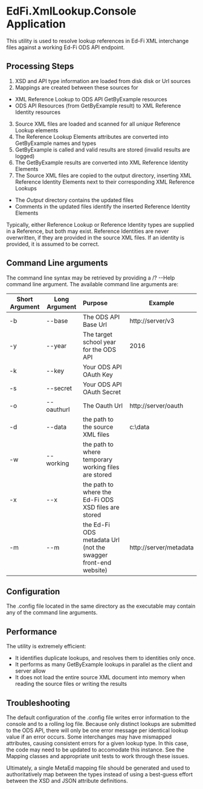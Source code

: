 ﻿# EdFi.XmlLookup.Console Application
This utility is used to resolve lookup references in Ed-Fi XML interchange files against a working Ed-Fi ODS API endpoint.

## Processing Steps
1. XSD and API type information are loaded from disk disk or Url sources
2. Mappings are created between these sources for
  * XML Reference Lookup to ODS API GetByExample resources
  * ODS API Resources (from GetByExample result) to XML Reference Identity resources
3. Source XML files are loaded and scanned for all *unique* Reference Lookup elements
4. The Reference Lookup Elements attributes are converted into GetByExample names and types
5. GetByExample is called and valid results are stored (invalid results are logged)
6. The GetByExample results are converted into XML Reference Identity Elements
7. The Source XML files are copied to the output directory, inserting XML Reference Identity Elements next to their corresponding XML Reference Lookups
  * The *Output* directory contains the updated files
  * Comments in the updated files identify the inserted Reference Identity Elements

Typically, either Reference Lookup or Reference Identity types are supplied in a Reference, but both may exist. 
Reference Identities are never overwritten, if they are provided in the source XML files. 
If an identity is provided, it is assumed to be correct.

## Command Line arguments
The command line syntax may be retrieved by providing a /? --Help command line argument. The available command line arguments are:

| Short Argument | Long Argument | Purpose | Example |
| --- | --- |:--- | --- |
| -b | --base | The ODS API Base Url | http://server/v3 |
| -y | --year | The target school year for the ODS API | 2016 |
| -k | --key | Your ODS API OAuth Key | |
| -s | --secret | Your ODS API OAuth Secret | |
| -o | --oauthurl | The Oauth Url | http://server/oauth |
| -d | --data | the path to the source XML files | c:\data |
| -w | --working | the path to where temporary working files are stored | |
| -x | --x | the path to where the Ed-Fi ODS XSD files are stored | |
| -m | --m | the Ed-Fi ODS metadata Url (not the swagger front-end website) | http://server/metadata |

## Configuration
The .config file located in the same directory as the executable may contain any of the command line arguments.

## Performance
The utility is extremely efficient:
* It identifies duplicate lookups, and resolves them to identities only once. 
* It performs as many GetByExample lookups in parallel as the client and server allow
* It does not load the entire source XML document into memory when reading the source files or writing the results

## Troubleshooting
The default configuration of the .config file writes error information to the console and to a rolling log file. 
Because only distinct lookups are submitted to the ODS API, there will only be one error message per identical lookup value if an error occurs.
Some interchanges may have mismapped attributes, causing consistent errors for a given lookup type. 
In this case, the code may need to be updated to accomodate this instance. 
See the Mapping classes and appropriate unit tests to work through these issues.

Ultimately, a single MetaEd mapping file should be generated and used to authoritatively map between the types instead of using a best-guess effort between the XSD and JSON attribute definitions.